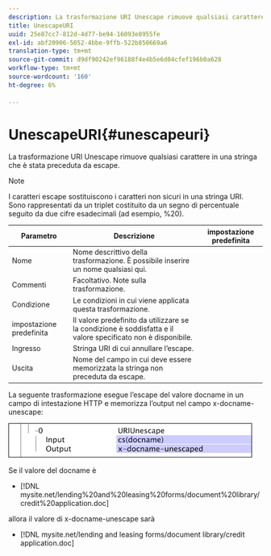 ```yaml
---
description: La trasformazione URI Unescape rimuove qualsiasi carattere in una stringa che è stata preceduta da escape.
title: UnescapeURI
uuid: 25e87cc7-812d-4d77-be94-16093e8955fe
exl-id: abf20906-5052-4bbe-9ffb-522b850669a6
translation-type: tm+mt
source-git-commit: d9df90242ef96188f4e4b5e6d04cfef196b0a628
workflow-type: tm+mt
source-wordcount: '160'
ht-degree: 6%

---
```


# UnescapeURI{#unescapeuri}

La trasformazione URI Unescape rimuove qualsiasi carattere in una stringa che è stata preceduta da escape.

>[!NOTE]
>
>I caratteri escape sostituiscono i caratteri non sicuri in una stringa URI. Sono rappresentati da un triplet costituito da un segno di percentuale seguito da due cifre esadecimali (ad esempio, %20).

| Parametro | Descrizione | impostazione predefinita |
|---|---|---|
| Nome | Nome descrittivo della trasformazione. È possibile inserire un nome qualsiasi qui. |  |
| Commenti | Facoltativo. Note sulla trasformazione. |  |
| Condizione | Le condizioni in cui viene applicata questa trasformazione. |  |
| impostazione predefinita | Il valore predefinito da utilizzare se la condizione è soddisfatta e il valore specificato non è disponibile. |  |
| Ingresso | Stringa URI di cui annullare l’escape. |  |
| Uscita | Nome del campo in cui deve essere memorizzata la stringa non preceduta da escape. |  |

La seguente trasformazione esegue l’escape del valore docname in un campo di intestazione HTTP e memorizza l’output nel campo x-docname-unescape:

![](assets/cfg_TransformationType_UnescapeURI.png)

Se il valore del docname è

* [!DNL mysite.net/lending%20and%20leasing%20forms/document%20library/credit%20application.doc]

allora il valore di x-docname-unescape sarà

* [!DNL mysite.net/lending and leasing forms/document library/credit application.doc]
